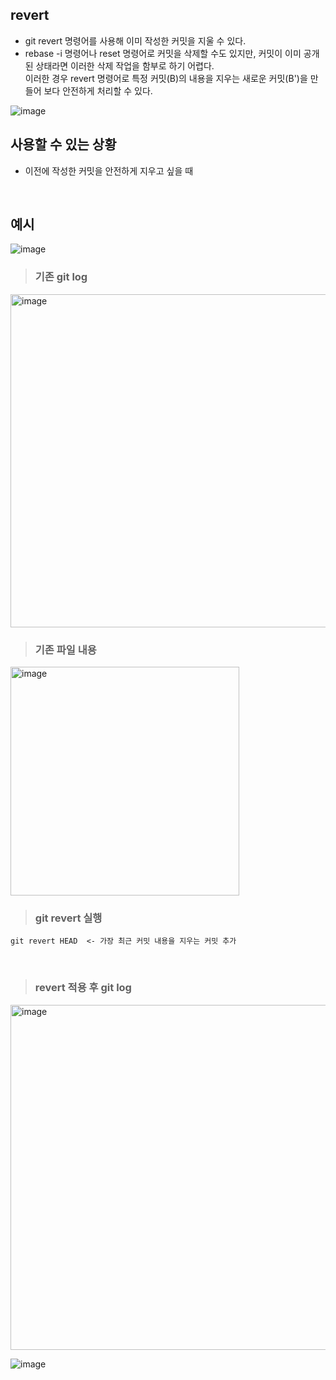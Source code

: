 ## revert
- git revert 명령어를 사용해 이미 작성한 커밋을 지울 수 있다.
- rebase -i 명령어나 reset 명령어로 커밋을 삭제할 수도 있지만, 커밋이 이미 공개된 상태라면 이러한 삭제 작업을 함부로 하기 어렵다.  
이러한 경우 revert 명령어로 특정 커밋(B)의 내용을 지우는 새로운 커밋(B')을 만들어 보다 안전하게 처리할 수 있다.

![image](https://user-images.githubusercontent.com/57171304/185043193-e1693381-f4cc-44b3-84b0-242b6646e32b.png)
<br>

## 사용할 수 있는 상황
- 이전에 작성한 커밋을 안전하게 지우고 싶을 때
<br>

## 예시
![image](https://user-images.githubusercontent.com/57171304/185045249-d55763a3-6116-4547-b233-9ee30ff39b3d.png)
<br>

> ### 기존 git log
<img width="533" alt="image" src="https://user-images.githubusercontent.com/57171304/185045933-396531d6-0297-4c10-a26a-a33effdd3220.png">
<br>

> ### 기존 파일 내용
<img width="366" alt="image" src="https://user-images.githubusercontent.com/57171304/185046223-5d807ae1-1838-405d-9ff9-cfc3ab790d7b.png">
<br>

> ### git revert 실행
```
git revert HEAD  <- 가장 최근 커밋 내용을 지우는 커밋 추가
```
<br>

> ### revert 적용 후 git log
<img width="552" alt="image" src="https://user-images.githubusercontent.com/57171304/185055465-c206e557-818d-41f1-bf2f-ca032b447992.png">
<br>

![image](https://user-images.githubusercontent.com/57171304/185055595-65c0fc14-ce17-4432-b93e-a9de01afb8e0.png)

